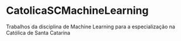 # CatolicaSCMachineLearning
Trabalhos da disciplina de Machine Learning para a especialização na Católica de Santa Catarina
